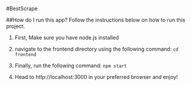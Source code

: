 #BestScrape

##How do I run this app?
Follow the instructions below on how to run this project.

1. First, Make sure you have node.js installed

2. navigate to the frontend directory using the following command:
```cd frontend```

3. Finally, run the following command:
```npm start```

4. Head to http://localhost:3000 in your preferred browser and enjoy!